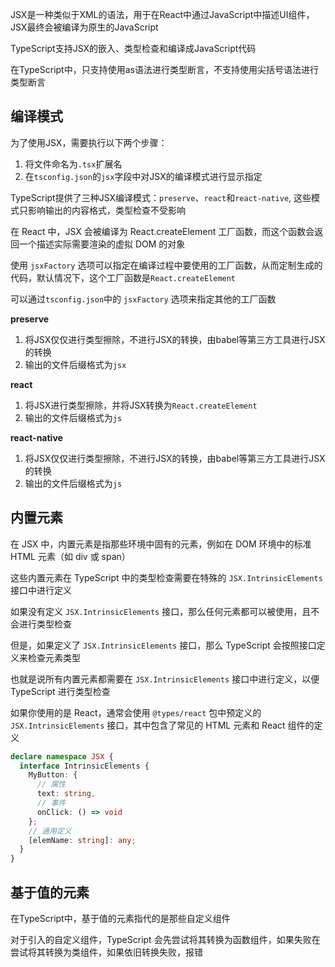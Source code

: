 JSX是一种类似于XML的语法，用于在React中通过JavaScript中描述UI组件，JSX最终会被编译为原生的JavaScript

TypeScript支持JSX的嵌入、类型检查和编译成JavaScript代码

在TypeScript中，只支持使用as语法进行类型断言，不支持使用尖括号语法进行类型断言



## 编译模式

为了使用JSX，需要执行以下两个步骤：

1. 将文件命名为`.tsx`扩展名
2. 在`tsconfig.json`的`jsx`字段中对JSX的编译模式进行显示指定

TypeScript提供了三种JSX编译模式：`preserve`、`react`和`react-native`,  这些模式只影响输出的内容格式，类型检查不受影响



在 React 中，JSX 会被编译为 React.createElement 工厂函数，而这个函数会返回一个描述实际需要渲染的虚拟 DOM 的对象

使用 `jsxFactory` 选项可以指定在编译过程中要使用的工厂函数，从而定制生成的代码，默认情况下，这个工厂函数是`React.createElement`

可以通过`tsconfig.json`中的 `jsxFactory` 选项来指定其他的工厂函数



**preserve**

1. 将JSX仅仅进行类型擦除，不进行JSX的转换，由babel等第三方工具进行JSX的转换
2. 输出的文件后缀格式为`jsx`



**react**

1. 将JSX进行类型擦除，并将JSX转换为`React.createElement`
2. 输出的文件后缀格式为`js`



**react-native**

1. 将JSX仅仅进行类型擦除，不进行JSX的转换，由babel等第三方工具进行JSX的转换
2. 输出的文件后缀格式为`js`



## 内置元素

在 JSX 中，内置元素是指那些环境中固有的元素，例如在 DOM 环境中的标准 HTML 元素（如 div 或 span）

这些内置元素在 TypeScript 中的类型检查需要在特殊的 `JSX.IntrinsicElements` 接口中进行定义

如果没有定义 `JSX.IntrinsicElements` 接口，那么任何元素都可以被使用，且不会进行类型检查

但是，如果定义了 `JSX.IntrinsicElements` 接口，那么 TypeScript 会按照接口定义来检查元素类型

也就是说所有内置元素都需要在 `JSX.IntrinsicElements` 接口中进行定义，以便 TypeScript 进行类型检查

如果你使用的是 React，通常会使用 `@types/react` 包中预定义的 `JSX.IntrinsicElements` 接口，其中包含了常见的 HTML 元素和 React 组件的定义

```ts
declare namespace JSX {
  interface IntrinsicElements {
    MyButton: { 
      // 属性
      text: string,
      // 事件
      onClick: () => void
    };
    // 通用定义
    [elemName: string]: any;
  }
}
```



## 基于值的元素

在TypeScript中，基于值的元素指代的是那些自定义组件

对于引入的自定义组件，TypeScript 会先尝试将其转换为函数组件，如果失败在尝试将其转换为类组件，如果依旧转换失败，报错

